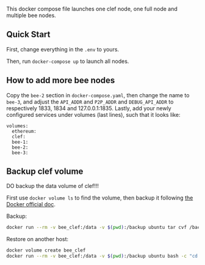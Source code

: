 This docker compose file launches one clef node, one full node and multiple bee nodes.


## Quick Start

First, change everything in the `.env` to yours.

Then, run `docker-compose up` to launch all nodes.

## How to add more bee nodes

Copy the `bee-2` section in `docker-compose.yaml`, then change the name to `bee-3`, and  adjust the `API_ADDR` and `P2P_ADDR` and `DEBUG_API_ADDR` to respectively 1833, 1834 and 127.0.0.1:1835. Lastly, add your newly configured services under volumes (last lines), such that it looks like:

```
volumes:
  ethereum:
  clef:
  bee-1:
  bee-2:
  bee-3:
```

## Backup clef volume

DO backup the data volume of clef!!!

First use `docker volume ls` to find the volume, then backup it following [the Docker official doc](https://docs.docker.com/storage/volumes/#backup-restore-or-migrate-data-volumes).

Backup:

```bash
docker run --rm -v bee_clef:/data -v $(pwd):/backup ubuntu tar cvf /backup/clef.tar /data
```


Restore on another host:

```bash
docker volume create bee_clef
docker run --rm -v bee_clef:/data -v $(pwd):/backup ubuntu bash -c "cd /data && tar xvf /backup/clef.tar --strip 1"
```
